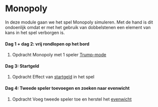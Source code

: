 # Monopoly

In deze module gaan we het spel Monopoly simuleren. Met de hand is dit ondoenlijk omdat er met het gebruik van dobbelstenen een element van kans in het spel verborgen is. 

#### Dag 1 + dag 2: vrij rondlopen op het bord

1. <span class="label label-primary">Opdracht</span> Monopoly met 1 speler [Trump-mode](/monopoly/vrijrondlopen)

#### Dag 3: Startgeld

1. <span class="label label-primary">Opdracht</span> Effect van [startgeld](/monopoly/startgeld) in het spel

#### Dag 4: Tweede speler toevoegen en zoeken naar evenwicht

1. <span class="label label-primary">Opdracht</span> Voeg tweede speler toe en herstel het [evenwicht](/monopoly/tweespelers)
